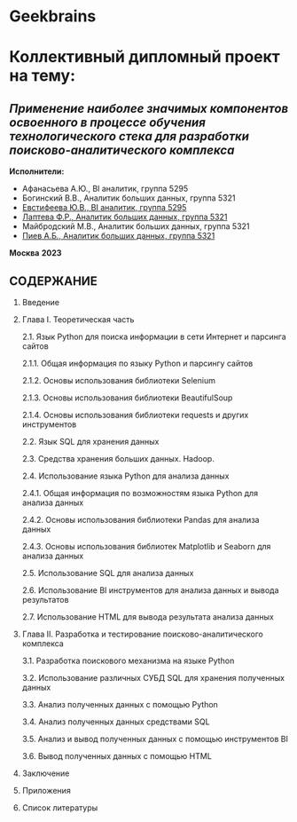 # Geekbrains

# **Коллективный дипломный проект на тему:**
## *Применение наиболее значимых компонентов освоенного в процессе обучения технологического стека для разработки поисково-аналитического комплекса*

**Исполнители:**
- Афанасьева А.Ю., BI аналитик, группа 5295
- Богинский В.В., Аналитик больших данных, группа 5321
- [Евстифеева Ю.В., BI аналитик, группа 5295](https://github.com/EVJulia-BI)
- [Лаптева Ф.Р., Аналитик больших данных, группа 5321](https://github.com/FiryuzaLapteva)
- Майбродский М.В., Аналитик больших данных, группа 5321
- [Пиев А.Б., Аналитик больших данных, группа 5321](https://github.com/AndrewPiev)

**Москва**
**2023**

## СОДЕРЖАНИЕ

1. Введение
   
2. Глава I. Теоретическая часть
   
   2.1. Язык Python для поиска информации в сети Интернет и парсинга сайтов
   
      2.1.1. Общая информация по языку Python и парсингу сайтов
   
      2.1.2. Основы использования библиотеки Selenium
   
      2.1.3. Основы использования библиотеки BeautifulSoup
   
      2.1.4. Основы использования библиотеки requests и других инструментов
   
   2.2. Язык SQL для хранения данных
   
   2.3. Средства хранения больших данных. Hadoop.
   
   2.4. Использование языка Python для анализа данных
   
      2.4.1. Общая информация по возможностям языка Python для анализа данных
   
      2.4.2. Основы использования библиотеки Pandas для анализа данных
   
      2.4.3. Основы использования библиотек Matplotlib и Seaborn для анализа данных
   
   2.5. Использование SQL для анализа данных
   
   2.6. Использование BI инструментов для анализа данных и вывода результатов
   
   2.7. Использование HTML для вывода результата анализа данных
   
3. Глава II. Разработка и тестирование поисково-аналитического комплекса
 
   3.1. Разработка поискового механизма на языке Python
   
   3.2. Использование различных СУБД SQL для хранения полученных данных
   
   3.3. Анализ полученных данных с помощью Python
   
   3.4. Анализ полученных данных средствами SQL
   
   3.5. Анализ и вывод полученных данных с помощью инструментов BI
   
   3.6. Вывод полученных данных с помощью HTML
   
4. Заключение
  
5. Приложения
    
6. Список литературы
